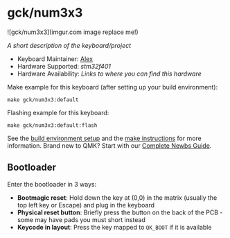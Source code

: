 # gck/num3x3

![gck/num3x3](imgur.com image replace me!)

*A short description of the keyboard/project*

* Keyboard Maintainer: [Alex](https://github.com/Giliy666)
* Hardware Supported: *stm32f401*
* Hardware Availability: *Links to where you can find this hardware*

Make example for this keyboard (after setting up your build environment):

    make gck/num3x3:default

Flashing example for this keyboard:

    make gck/num3x3:default:flash

See the [build environment setup](https://docs.qmk.fm/#/getting_started_build_tools) and the [make instructions](https://docs.qmk.fm/#/getting_started_make_guide) for more information. Brand new to QMK? Start with our [Complete Newbs Guide](https://docs.qmk.fm/#/newbs).

## Bootloader

Enter the bootloader in 3 ways:

* **Bootmagic reset**: Hold down the key at (0,0) in the matrix (usually the top left key or Escape) and plug in the keyboard
* **Physical reset button**: Briefly press the button on the back of the PCB - some may have pads you must short instead
* **Keycode in layout**: Press the key mapped to `QK_BOOT` if it is available
